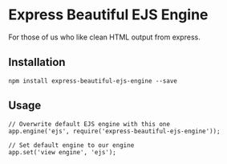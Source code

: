 Express Beautiful EJS Engine
=============================

For those of us who like clean HTML output from express.

Installation
-------------

```
npm install express-beautiful-ejs-engine --save
```

Usage
-------------

``` 
// Overwrite default EJS engine with this one
app.engine('ejs', require('express-beautiful-ejs-engine'));

// Set default engine to our engine
app.set('view engine', 'ejs');
```